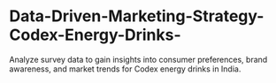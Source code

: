 # Data-Driven-Marketing-Strategy-Codex-Energy-Drinks-
Analyze survey data to gain insights into consumer preferences, brand awareness, and market trends for Codex energy drinks in India.

